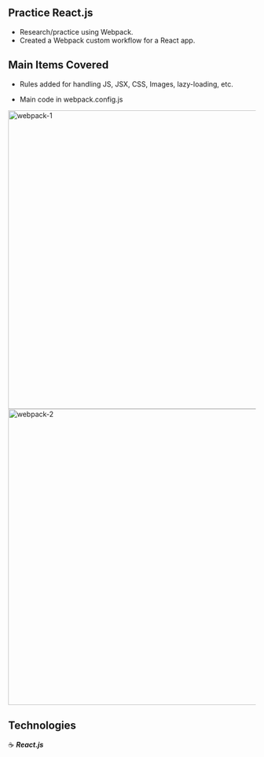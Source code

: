 ## Practice React.js

- Research/practice using Webpack.
- Created a Webpack custom workflow for a React app.

## Main Items Covered

- Rules added for handling JS, JSX, CSS, Images, lazy-loading, etc.

- Main code in webpack.config.js

<img width="607" alt="webpack-1" src="https://user-images.githubusercontent.com/43181662/56521163-dd656980-650a-11e9-92fd-039f462e15fc.png">
<img width="602" alt="webpack-2" src="https://user-images.githubusercontent.com/43181662/56521187-e2c2b400-650a-11e9-85cf-9d79bf5a1344.png">

## Technologies

:coffee: **_React.js_**
